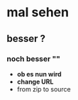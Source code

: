 # mal sehen 

## besser ?

### noch besser ""

- **ob es nun wird**
- **change URL**
- from zip to source
